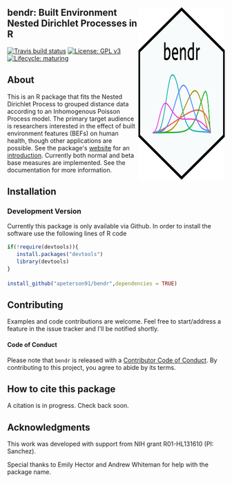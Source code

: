 ## <img src = "docs/figures/bendr_hex.png" align="right" width="200" height = "400"> bendr: Built Environment Nested Dirichlet Processes in R 
<!-- badges: start -->
[![Travis build status](https://travis-ci.org/apeterson91/bendr.svg?branch=master)](https://travis-ci.org/apeterson91/bendr)
[![License: GPL v3](https://img.shields.io/badge/License-GPL%20v3-blue.svg)](https://www.gnu.org/licenses/gpl-3.0)
[![Lifecycle: maturing](https://img.shields.io/badge/lifecycle-maturing-blue.svg)](https://www.tidyverse.org/lifecycle/#maturing)
<!-- badges: end -->

## About

This is an R package that fits the Nested Dirichlet Process to grouped distance data according to 
an Inhomogenous Poisson Process model. The primary target audience is researchers interested in the effect of built environment features (BEFs) on human health, 
though other applications are possible. See the package's [website](https://apeterson91.github.io/bendr/) for an [introduction](https://apeterson91.github.io/bendr/articles/Introduction.html).
 Currently both normal and beta base measures are implemented. See the documentation for more information.


## Installation

### Development Version

 Currently this package is only available via Github. In order to install the software use the following 
 lines of R code

 ```r
 if(!require(devtools)){
	install.packages("devtools")
	library(devtools)
 }

install_github("apeterson91/bendr",dependencies = TRUE)
 ```

## Contributing

 Examples and code contributions are welcome. Feel free to start/address a feature in the issue tracker and I'll be notified shortly. 

#### Code of Conduct

Please note that `bendr` is released with a [Contributor Code of Conduct](https://www.contributor-covenant.org/). By contributing to this project, you agree to abide by its terms.


## How to cite this package

 A citation is in progress. Check back soon.

## Acknowledgments

This work was developed with support from NIH grant R01-HL131610 (PI: Sanchez).

Special thanks to Emily Hector and Andrew Whiteman for help with the package name.

